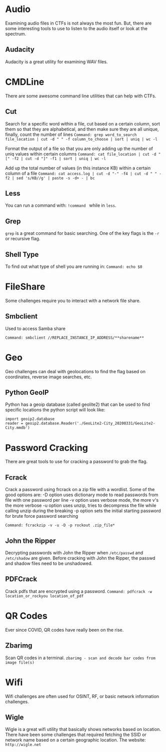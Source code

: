 # Audio
Examining audio files in CTFs is not always the most fun. But, there are some interesting tools to use to listen to the audio itself or look at the spectrum. 

## Audacity
Audacity is a great utility for examining WAV files. 

# CMDLine 
There are some awesome command line utilities that can help with CTFs. 

## Cut 

Search for a specific word within a file, cut based on a certain column, sort them so that they are alphabetical, and then make sure they are all unique, finally, count the number of lines
    ```Command: grep word_to_search file_location | cut -d " " -f column_to_choose | sort | uniq | wc -l```

Format the output of a file so that you are only adding up the number of uniq values within certain columns
    ```Command: cat file_location | cut -d "[" -f2 | cut -d "]" -f1 | sort | uniq | wc -l```

Add up the total number of values (in this instance KB) within a certain column of a file 
    ```Command: cat access.log | cut -d "-" -f4 | cut -d " " -f2 | sed 's/KB//g' | paste -s -d+ - | bc ```

## Less
You can run a command with: ```!command ``` while in ```less```. 

## Grep 
```grep``` is a great command for basic searching. One of the key flags is the ```-r``` or recursive flag. 

## Shell Type
To find out what type of shell you are running in:
    ```Command: echo $0```

# FileShare 
Some challenges require you to interact with a network file share. 

## Smbclient 
Used to access Samba share 
```
Command: smbclient //REPLACE_INSTANCE_IP_ADDRESS/**sharename**
```
# Geo
Geo challenges can deal with geolocations to find the flag based on coordinates, reverse image searches, etc. 

## Python GeoIP
Python has a geoip database (called geolite2) that can be used to find specific locations 
    the python script will look like: 
```
import geoip2.database
reader = geoip2.database.Reader('./GeoLite2-City_20200331/GeoLite2-City.mmdb')
```
# Password Cracking
There are great tools to use for cracking a password to grab the flag. 

## Fcrack
Crack a password using frcrack on a zip file with a wordlist. 
Some of the good options are: 
	-D option uses dictionary mode to read passwords from file with one password per line 
	-v option uses verbose mode, the more v's the more verbose 
	-u option uses unzip, tries to decompress the file while calling unzip during the breaking 
	-p option sets the initial starting password for brute force password searching  
	
```Command: fcrackzip -v -u -D -p rockout .zip_file*```

## John the Ripper 
Decrypting passwords with John the Ripper when ```/etc/passwd``` and ```/etc/shadow``` are given. Before cracking with John the Ripper, the passwd and shadow files need to be unshadowed. 

## PDFCrack 
Crack pdfs that are encrypted using a password. 
```Command: pdfcrack -w location_or_rockyou location_of_pdf```

# QR Codes
Ever since COVID, QR codes have really been on the rise. 

## Zbarimg
Scan QR codes in a terminal. 
```zbarimg - scan and decode bar codes from image file(s)```

# Wifi 
Wifi challenges are often used for OSINT, RF, or basic network information challenges. 

## Wigle
Wigle is a great wifi utility that basically shows networks based on location. There have been some challenges that required fetching the SSID or network name based on a certain geographic location. The website: ```http://wigle.net```


